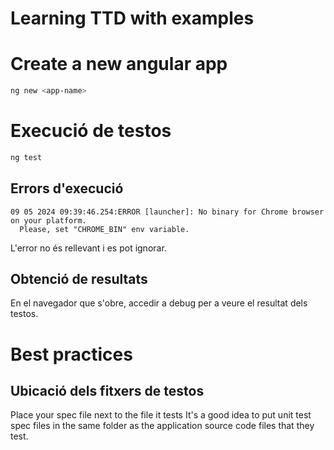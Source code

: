# Learning TTD with examples
# Create a new angular app
```bash
ng new <app-name>
```

# Execució de testos
```bash
ng test
```

## Errors d'execució
```
09 05 2024 09:39:46.254:ERROR [launcher]: No binary for Chrome browser on your platform.
  Please, set "CHROME_BIN" env variable.
```

L'error no és rellevant i es pot ignorar.

## Obtenció de resultats
En el navegador que s'obre, accedir a debug per a veure el resultat dels testos.


# Best practices

## Ubicació dels fitxers de testos
Place your spec file next to the file it tests
It's a good idea to put unit test spec files in the same folder as the application source code files that they test. 